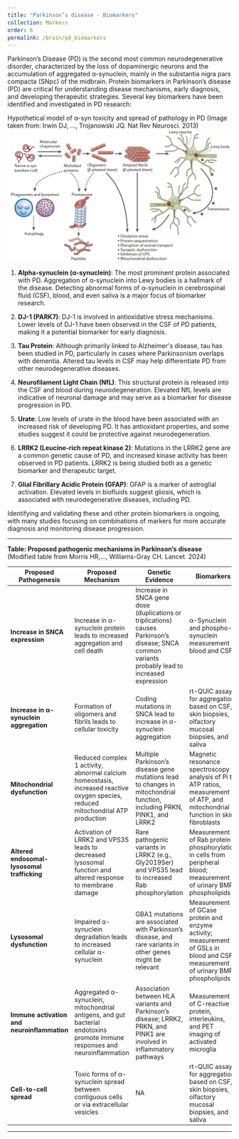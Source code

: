 ```yaml
---
title: "Parkinson’s disease - Biomarkers"
collection: Markers
order: 6
permalink: /brain/pd_biomarkers
---
```

Parkinson’s Disease (PD) is the second most common neurodegenerative disorder, characterized by the loss of dopaminergic neurons and the accumulation of aggregated α-synuclein, mainly in the substantia nigra pars compacta (SNpc) of the midbrain. Protein biomarkers in Parkinson’s disease (PD) are critical for understanding disease mechanisms, early diagnosis, and developing therapeutic strategies. Several key biomarkers have been identified and investigated in PD research:  

Hypothetical model of α-syn toxicity and spread of pathology in PD (Image taken from: Irwin DJ, ..., Trojanowski JQ. Nat Rev Neurosci. 2013)
![PD](/images/SYN.png)  

1. **Alpha-synuclein (α-synuclein)**: The most prominent protein associated with PD. Aggregation of α-synuclein into Lewy bodies is a hallmark of the disease. Detecting abnormal forms of α-synuclein in cerebrospinal fluid (CSF), blood, and even saliva is a major focus of biomarker research.

2. **DJ-1 (PARK7)**: DJ-1 is involved in antioxidative stress mechanisms. Lower levels of DJ-1 have been observed in the CSF of PD patients, making it a potential biomarker for early diagnosis.

3. **Tau Protein**: Although primarily linked to Alzheimer's disease, tau has been studied in PD, particularly in cases where Parkinsonism overlaps with dementia. Altered tau levels in CSF may help differentiate PD from other neurodegenerative diseases.

4. **Neurofilament Light Chain (NfL)**: This structural protein is released into the CSF and blood during neurodegeneration. Elevated NfL levels are indicative of neuronal damage and may serve as a biomarker for disease progression in PD.

5. **Urate**: Low levels of urate in the blood have been associated with an increased risk of developing PD. It has antioxidant properties, and some studies suggest it could be protective against neurodegeneration.

6. **LRRK2 (Leucine-rich repeat kinase 2)**: Mutations in the LRRK2 gene are a common genetic cause of PD, and increased kinase activity has been observed in PD patients. LRRK2 is being studied both as a genetic biomarker and therapeutic target.

7. **Glial Fibrillary Acidic Protein (GFAP)**: GFAP is a marker of astroglial activation. Elevated levels in biofluids suggest gliosis, which is associated with neurodegenerative diseases, including PD.

Identifying and validating these and other protein biomarkers is ongoing, with many studies focusing on combinations of markers for more accurate diagnosis and monitoring disease progression.

---

**Table: Proposed pathogenic mechanisms in Parkinson’s disease** (Modified table from Morris HR,..., Williams-Gray CH. Lancet. 2024)

| **Proposed Pathogenesis**             | **Proposed Mechanism**                                                                                     | **Genetic Evidence**                                                                  | **Biomarkers**                                                        |
|---------------------------------------|------------------------------------------------------------------------------------------------------------|---------------------------------------------------------------------------------------|----------------------------------------------------------------------|
| **Increase in SNCA expression**       | Increase in α-synuclein protein leads to increased aggregation and cell death                                | Increase in SNCA gene dose (duplications or triplications) causes Parkinson’s disease; SNCA common variants probably lead to increased expression | α-Synuclein and phospho-synuclein measurement in blood and CSF        |
| **Increase in α-synuclein aggregation** | Formation of oligomers and fibrils leads to cellular toxicity                                                | Coding mutations in SNCA lead to increase in α-synuclein aggregation                  | rt-QUIC assays for aggregation based on CSF, skin biopsies, olfactory mucosal biopsies, and saliva |
| **Mitochondrial dysfunction**         | Reduced complex 1 activity, abnormal calcium homeostasis, increased reactive oxygen species, reduced mitochondrial ATP production | Multiple Parkinson’s disease gene mutations lead to changes in mitochondrial function, including PRKN, PINK1, and LRRK2 | Magnetic resonance spectroscopy analysis of Pi to ATP ratios, measurement of ATP, and mitochondrial function in skin fibroblasts |
| **Altered endosomal-lysosomal trafficking** | Activation of LRRK2 and VPS35 leads to decreased lysosomal function and altered response to membrane damage | Rare pathogenic variants in LRRK2 (e.g., Gly2019Ser) and VPS35 lead to increased Rab phosphorylation | Measurement of Rab protein phosphorylation in cells from peripheral blood; measurement of urinary BMP phospholipids |
| **Lysosomal dysfunction**             | Impaired α-synuclein degradation leads to increased cellular α-synuclein                                     | GBA1 mutations are associated with Parkinson’s disease, and rare variants in other genes might be relevant | Measurement of GCase protein and enzyme activity; measurement of GSLs in blood and CSF; measurement of urinary BMP phospholipids |
| **Immune activation and neuroinflammation** | Aggregated α-synuclein, mitochondrial antigens, and gut bacterial endotoxins promote immune responses and neuroinflammation | Association between HLA variants and Parkinson’s disease; LRRK2, PRKN, and PINK1 are involved in inflammatory pathways | Measurement of C-reactive protein, interleukins, and PET imaging of activated microglia |
| **Cell-to-cell spread**               | Toxic forms of α-synuclein spread between contiguous cells or via extracellular vesicles                      | NA                                                                                    | rt-QUIC assays for aggregation based on CSF, skin biopsies, olfactory mucosal biopsies, and saliva |

---

